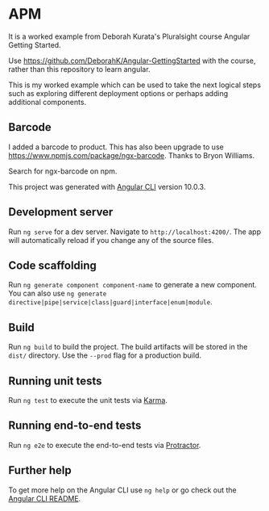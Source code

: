 # APM


It is a worked example from Deborah Kurata's Pluralsight course Angular Getting Started.

Use https://github.com/DeborahK/Angular-GettingStarted with the course, rather than this repository to learn angular.

This is my worked example which can be used to take the next logical steps such as exploring different deployment options or perhaps adding additional components.

## Barcode

I added a barcode to product. This has also been upgrade to use https://www.npmjs.com/package/ngx-barcode. Thanks to Bryon Williams.

Search for  ngx-barcode on npm.


This project was generated with [Angular CLI](https://github.com/angular/angular-cli) version 10.0.3.

## Development server

Run `ng serve` for a dev server. Navigate to `http://localhost:4200/`. The app will automatically reload if you change any of the source files.

## Code scaffolding

Run `ng generate component component-name` to generate a new component. You can also use `ng generate directive|pipe|service|class|guard|interface|enum|module`.

## Build

Run `ng build` to build the project. The build artifacts will be stored in the `dist/` directory. Use the `--prod` flag for a production build.

## Running unit tests

Run `ng test` to execute the unit tests via [Karma](https://karma-runner.github.io).

## Running end-to-end tests

Run `ng e2e` to execute the end-to-end tests via [Protractor](http://www.protractortest.org/).

## Further help

To get more help on the Angular CLI use `ng help` or go check out the [Angular CLI README](https://github.com/angular/angular-cli/blob/master/README.md).
